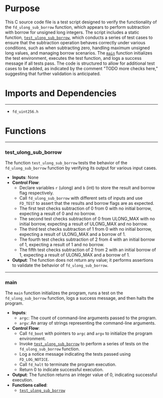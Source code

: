 # Purpose
This C source code file is a test script designed to verify the functionality of the `fd_ulong_sub_borrow` function, which appears to perform subtraction with borrow for unsigned long integers. The script includes a static function, [`test_ulong_sub_borrow`](#test_ulong_sub_borrow), which conducts a series of test cases to ensure that the subtraction operation behaves correctly under various conditions, such as when subtracting zero, handling maximum unsigned long values, and managing borrow scenarios. The [`main`](#main) function initializes the test environment, executes the test function, and logs a success message if all tests pass. The code is structured to allow for additional test cases to be added, as indicated by the comment "TODO more checks here," suggesting that further validation is anticipated.
# Imports and Dependencies

---
- `fd_uint256.h`


# Functions

---
### test\_ulong\_sub\_borrow<!-- {{#callable:test_ulong_sub_borrow}} -->
The function `test_ulong_sub_borrow` tests the behavior of the `fd_ulong_sub_borrow` function by verifying its output for various input cases.
- **Inputs**: None
- **Control Flow**:
    - Declare variables `r` (ulong) and `b` (int) to store the result and borrow flag respectively.
    - Call `fd_ulong_sub_borrow` with different sets of inputs and use `FD_TEST` to assert that the results and borrow flags are as expected.
    - The first test checks subtraction of 0 from 0 with no initial borrow, expecting a result of 0 and no borrow.
    - The second test checks subtraction of 0 from ULONG_MAX with no initial borrow, expecting a result of ULONG_MAX and no borrow.
    - The third test checks subtraction of 1 from 0 with no initial borrow, expecting a result of ULONG_MAX and a borrow of 1.
    - The fourth test checks subtraction of 2 from 4 with an initial borrow of 1, expecting a result of 1 and no borrow.
    - The fifth test checks subtraction of 2 from 2 with an initial borrow of 1, expecting a result of ULONG_MAX and a borrow of 1.
- **Output**: The function does not return any value; it performs assertions to validate the behavior of `fd_ulong_sub_borrow`.


---
### main<!-- {{#callable:main}} -->
The `main` function initializes the program, runs a test on the `fd_ulong_sub_borrow` function, logs a success message, and then halts the program.
- **Inputs**:
    - `argc`: The count of command-line arguments passed to the program.
    - `argv`: An array of strings representing the command-line arguments.
- **Control Flow**:
    - Call `fd_boot` with pointers to `argc` and `argv` to initialize the program environment.
    - Invoke [`test_ulong_sub_borrow`](#test_ulong_sub_borrow) to perform a series of tests on the `fd_ulong_sub_borrow` function.
    - Log a notice message indicating the tests passed using `FD_LOG_NOTICE`.
    - Call `fd_halt` to terminate the program execution.
    - Return 0 to indicate successful execution.
- **Output**: The function returns an integer value of 0, indicating successful execution.
- **Functions called**:
    - [`test_ulong_sub_borrow`](#test_ulong_sub_borrow)


